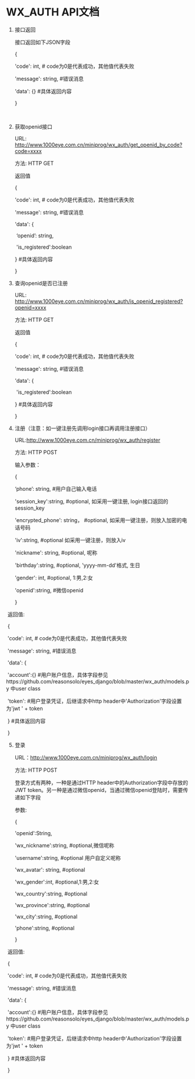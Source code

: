 # WX_AUTH API文档

1. 接口返回

   接口返回如下JSON字段

   {

     'code': int,   # code为0是代表成功，其他值代表失败

     'message': string, #错误消息

     'data': {}    #具体返回内容

   }

   ​

2. 获取openid接口

   URL: http://www.1000eye.com.cn/miniprog/wx_auth/get_openid_by_code?code=xxxx

   方法: HTTP GET

   返回值

   {

     'code': int,   # code为0是代表成功，其他值代表失败

     'message': string, #错误消息

     'data': {

   ​     ‘openid’: string,

   ​     'is_registered':boolean

      }    #具体返回内容

   }

3. 查询openid是否已注册

   URL: http://www.1000eye.com.cn/miniprog/wx_auth/is_openid_registered?openid=xxxx

   方法: HTTP GET

   返回值

   {

     'code': int,   # code为0是代表成功，其他值代表失败

     'message': string, #错误消息

     'data': {

   ​     'is_registered':boolean

      }    #具体返回内容

   }

4. 注册（注意：如一键注册先调用login接口再调用注册接口）

   URL:http://www.1000eye.com.cn/miniprog/wx_auth/register

   方法: HTTP POST

   输入参数：

   {

     ‘phone’: string, #用户自己输入电话

     'session_key':string, #optional,  如采用一键注册, login接口返回的session_key

     'encrypted_phone': string， #optional, 如采用一键注册，则放入加密的电话号码

     'iv':string, #optional 如采用一键注册，则放入iv

     'nickname': string, #optional, 呢称

     'birthday':string, #optional,  'yyyy-mm-dd'格式, 生日

     'gender': int, #optional, 1:男,2:女

     'openid':string, #微信openid

   }

​       返回值:

​      {

​          'code': int,   # code为0是代表成功，其他值代表失败

​          'message': string, #错误消息

​          'data': {

​             'account':{} #用户账户信息，具体字段参见https://github.com/reasonsolo/eyes_django/blob/master/wx_auth/models.py 中user class

​             'token': #用户登录凭证，后继请求中http header中'Authorization'字段设置为'jwt ' + token

​          }    #具体返回内容

​      }

5. 登录

   URL：http://www.1000eye.com.cn/miniprog/wx_auth/login

   方法: HTTP POST

   登录方式有两种，一种是通过HTTP header中的Authorization字段中存放的JWT token。另一种是通过微信openid，当通过微信openid登陆时，需要传递如下字段

   参数:

   {

     'openid':String,

     'wx_nickname':string, #optional,微信呢称

     'username':string, #optional 用户自定义呢称

     'wx_avatar': string, #optional

     'wx_gender':int,      #optional,1:男,2:女

     'wx_country':string, #optional

     'wx_province':string, #optional

     'wx_city':string, #optional

     'phone':string, #optional

   }

​       返回值:

​      {

​          'code': int,   # code为0是代表成功，其他值代表失败

​          'message': string, #错误消息

​          'data': {

​             'account':{} #用户账户信息，具体字段参见https://github.com/reasonsolo/eyes_django/blob/master/wx_auth/models.py 中user class

​             'token': #用户登录凭证，后继请求中http header中'Authorization'字段设置为'jwt ' + token

​          }    #具体返回内容

​      }